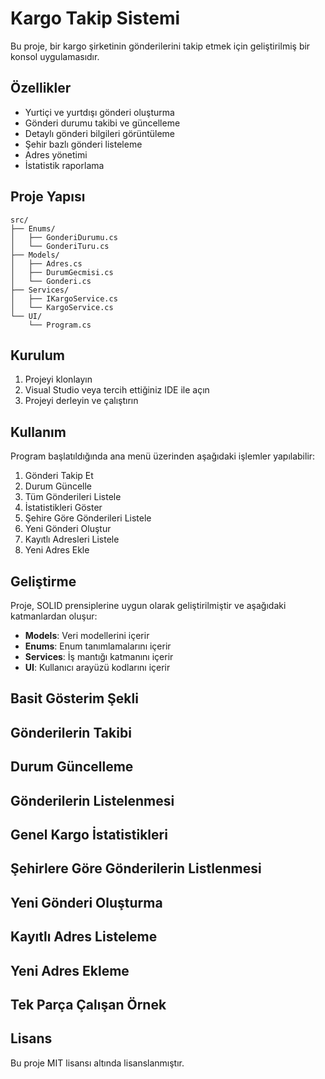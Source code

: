 # Kargo Takip Sistemi

Bu proje, bir kargo şirketinin gönderilerini takip etmek için geliştirilmiş bir konsol uygulamasıdır.

## Özellikler

- Yurtiçi ve yurtdışı gönderi oluşturma
- Gönderi durumu takibi ve güncelleme
- Detaylı gönderi bilgileri görüntüleme
- Şehir bazlı gönderi listeleme
- Adres yönetimi
- İstatistik raporlama

## Proje Yapısı

```
src/
├── Enums/
│   ├── GonderiDurumu.cs
│   └── GonderiTuru.cs
├── Models/
│   ├── Adres.cs
│   ├── DurumGecmisi.cs
│   └── Gonderi.cs
├── Services/
│   ├── IKargoService.cs
│   └── KargoService.cs
└── UI/
    └── Program.cs
```

## Kurulum

1. Projeyi klonlayın
2. Visual Studio veya tercih ettiğiniz IDE ile açın
3. Projeyi derleyin ve çalıştırın

## Kullanım

Program başlatıldığında ana menü üzerinden aşağıdaki işlemler yapılabilir:

1. Gönderi Takip Et
2. Durum Güncelle
3. Tüm Gönderileri Listele
4. İstatistikleri Göster
5. Şehire Göre Gönderileri Listele
6. Yeni Gönderi Oluştur
7. Kayıtlı Adresleri Listele
8. Yeni Adres Ekle

## Geliştirme

Proje, SOLID prensiplerine uygun olarak geliştirilmiştir ve aşağıdaki katmanlardan oluşur:

- **Models**: Veri modellerini içerir
- **Enums**: Enum tanımlamalarını içerir
- **Services**: İş mantığı katmanını içerir
- **UI**: Kullanıcı arayüzü kodlarını içerir

## Basit Gösterim Şekli



## Gönderilerin Takibi



## Durum Güncelleme



## Gönderilerin Listelenmesi 



## Genel Kargo İstatistikleri 



## Şehirlere Göre Gönderilerin Listlenmesi 



## Yeni Gönderi Oluşturma 



## Kayıtlı Adres Listeleme



## Yeni Adres Ekleme 



## Tek Parça Çalışan Örnek



## Lisans

Bu proje MIT lisansı altında lisanslanmıştır. 
